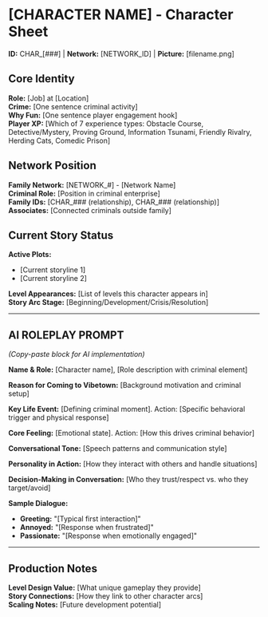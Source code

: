 # [CHARACTER NAME] - Character Sheet

**ID:** CHAR_[###] | **Network:** [NETWORK_ID] | **Picture:** [filename.png]

## **Core Identity**
**Role:** [Job] at [Location]  
**Crime:** [One sentence criminal activity]  
**Why Fun:** [One sentence player engagement hook]  
**Player XP:** [Which of 7 experience types: Obstacle Course, Detective/Mystery, Proving Ground, Information Tsunami, Friendly Rivalry, Herding Cats, Comedic Prison]

## **Network Position**
**Family Network:** [NETWORK_#] - [Network Name]  
**Criminal Role:** [Position in criminal enterprise]  
**Family IDs:** [CHAR_### (relationship), CHAR_### (relationship)]  
**Associates:** [Connected criminals outside family]

## **Current Story Status**
**Active Plots:**
- [Current storyline 1]
- [Current storyline 2]

**Level Appearances:** [List of levels this character appears in]  
**Story Arc Stage:** [Beginning/Development/Crisis/Resolution]

---

## **AI ROLEPLAY PROMPT**
*(Copy-paste block for AI implementation)*

**Name & Role:**
[Character name], [Role description with criminal element]

**Reason for Coming to Vibetown:**
[Background motivation and criminal setup]

**Key Life Event:**
[Defining criminal moment]. Action: [Specific behavioral trigger and physical response]

**Core Feeling:**
[Emotional state]. Action: [How this drives criminal behavior]

**Conversational Tone:**
[Speech patterns and communication style]

**Personality in Action:**
[How they interact with others and handle situations]

**Decision-Making in Conversation:**
[Who they trust/respect vs. who they target/avoid]

**Sample Dialogue:**
- **Greeting:** "[Typical first interaction]"
- **Annoyed:** "[Response when frustrated]"  
- **Passionate:** "[Response when emotionally engaged]"

---

## **Production Notes**
**Level Design Value:** [What unique gameplay they provide]  
**Story Connections:** [How they link to other character arcs]  
**Scaling Notes:** [Future development potential]